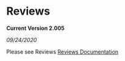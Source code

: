 # Reviews

**Current Version 2.005**

*09/24/2020*

Please see Reviews [Reviews Documentation](Docs/tgreviews-documentation.pdf)
